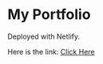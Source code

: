 # My Portfolio

Deployed with Netlify.

Here is the link: <a href="https://kats-javascript-portfolio.netlify.app/"> Click Here</a>

